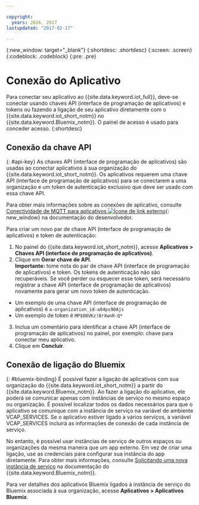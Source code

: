 ```yaml
---

copyright:
  years: 2016, 2017
lastupdated: "2017-02-17"

---
```


{:new_window: target="\_blank"}
{:shortdesc: .shortdesc}
{:screen: .screen}
{:codeblock: .codeblock}
{:pre: .pre}

# Conexão do Aplicativo

Para conectar seu aplicativo ao {{site.data.keyword.iot_full}}, deve-se conectar usando chaves API (interface de programação de aplicativos) e tokens ou fazendo a ligação de seu aplicativo diretamente com o {{site.data.keyword.iot_short_notm}} no {{site.data.keyword.Bluemix_notm}}. O painel de acesso é usado para conceder acesso.
{:shortdesc}

## Conexão da chave API
{: #api-key}
As chaves API (interface de programação de aplicativos) são usadas ao conectar aplicativos à sua organização do {{site.data.keyword.iot_short_notm}}. Os aplicativos requerem uma chave API (interface de programação de aplicativos) para se conectarem a uma organização e um token de autenticação exclusivo que deve ser usado com essa chave API.  

Para obter mais informações sobre as conexões de aplicativo, consulte [Conectividade de MQTT para aplicativos ![Ícone de link
externo](../../icons/launch-glyph.svg)](https://docs.internetofthings.ibmcloud.com/applications/mqtt.html){: new_window} na documentação do desenvolvedor.

Para criar um novo par de chave API (interface de programação de aplicativos) e token de autenticação:  
1.	No painel do {{site.data.keyword.iot_short_notm}}, acesse **Aplicativos > Chaves API (interface de programação de aplicativos)**.  
2.	Clique em **Gerar chave de API**.  
**Importante:** tome nota do par de chave API (interface de programação de aplicativos) e token. Os tokens de autenticação não são recuperáveis. Se você perder ou esquecer esse token, será necessário registrar a chave API (interface de programação de aplicativos) novamente para gerar um novo token de autenticação.
 - Um exemplo de uma chave API (interface de programação de aplicativos) é `a-organization_id-a84ps90Ajs`  
 - Um exemplo de token é `MP$08VKz!8rXwnR-Q*`  
3.	Inclua um comentário para identificar a chave API (interface de programação de aplicativos) no painel, por exemplo: chave para conectar meu aplicativo.
4.	Clique em **Concluir**.



## Conexão de ligação do Bluemix
{: #bluemix-binding}
É possível fazer a ligação de aplicativos com sua organização do {{site.data.keyword.iot_short_notm}} a partir do {{site.data.keyword.Bluemix_notm}}. Ao fazer a ligação do aplicativo, ele poderá se comunicar apenas com instâncias de serviço no mesmo espaço ou organização. É possível localizar todos os dados necessários para que o aplicativo se comunique com a instância de serviço na variável de ambiente VCAP_SERVICES. Se o aplicativo estiver ligado a vários serviços, a variável VCAP_SERVICES incluirá as informações de conexão de cada instância de serviço.  

No entanto, é possível usar instâncias de serviço de outros espaços ou organizações da mesma maneira que um app externo. Em vez de criar uma ligação, use as credenciais para configurar sua instância do app diretamente. Para obter mais informações, consulte [Solicitando uma nova instância de serviço](https://console.{DomainName}/docs/services/reqnsi.html#req_instance) na documentação do {{site.data.keyword.Bluemix_notm}}.

Para ver detalhes dos aplicativos Bluemix ligados à instância de serviço do Bluemix associada à sua organização, acesse **Aplicativos > Aplicativos Bluemix**.  
